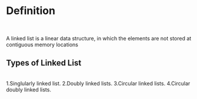 # **Definition**
<br />


A linked list is a linear data structure, in which the elements are not stored at contiguous memory locations
 

## **Types of Linked List**
<br/>
1.Singlularly linked list.
2.Doubly linked lists.
3.Circular linked lists.
4.Circular doubly linked lists.

